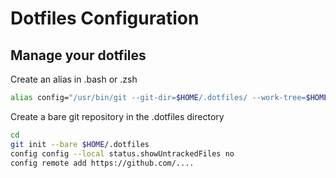 Dotfiles Configuration
======================

Manage your dotfiles
--------------------

Create an alias in .bash or .zsh 

```bash 
alias config="/usr/bin/git --git-dir=$HOME/.dotfiles/ --work-tree=$HOME"
```

Create a bare git repository in the .dotfiles directory

```bash
cd
git init --bare $HOME/.dotfiles
config config --local status.showUntrackedFiles no
config remote add https://github.com/.... 
```
